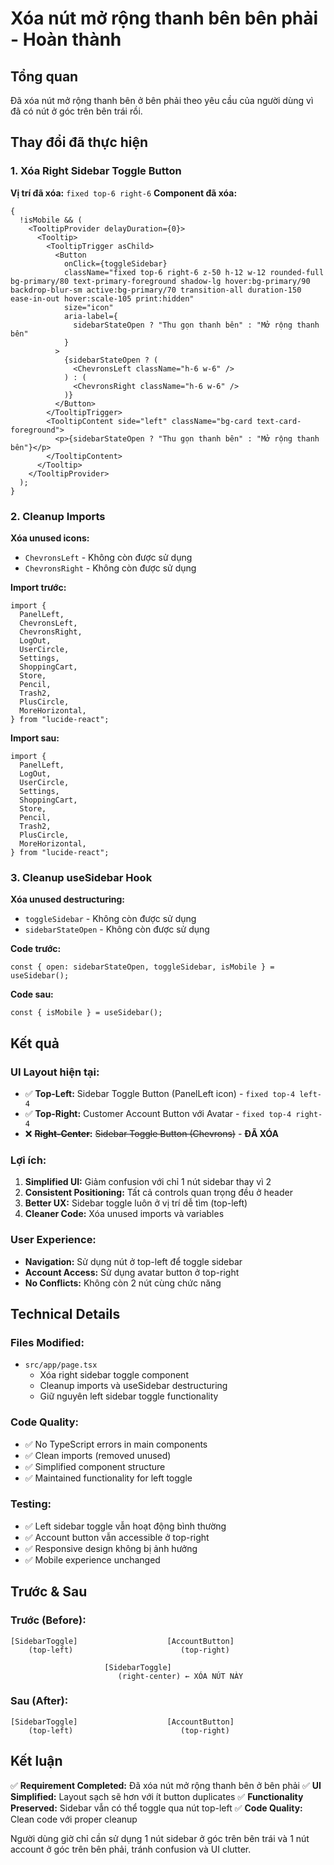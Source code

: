 # Xóa nút mở rộng thanh bên bên phải - Hoàn thành

## Tổng quan

Đã xóa nút mở rộng thanh bên ở bên phải theo yêu cầu của người dùng vì đã có nút ở góc trên bên trái rồi.

## Thay đổi đã thực hiện

### 1. Xóa Right Sidebar Toggle Button

**Vị trí đã xóa:** `fixed top-6 right-6`
**Component đã xóa:**

```tsx
{
  !isMobile && (
    <TooltipProvider delayDuration={0}>
      <Tooltip>
        <TooltipTrigger asChild>
          <Button
            onClick={toggleSidebar}
            className="fixed top-6 right-6 z-50 h-12 w-12 rounded-full bg-primary/80 text-primary-foreground shadow-lg hover:bg-primary/90 backdrop-blur-sm active:bg-primary/70 transition-all duration-150 ease-in-out hover:scale-105 print:hidden"
            size="icon"
            aria-label={
              sidebarStateOpen ? "Thu gọn thanh bên" : "Mở rộng thanh bên"
            }
          >
            {sidebarStateOpen ? (
              <ChevronsLeft className="h-6 w-6" />
            ) : (
              <ChevronsRight className="h-6 w-6" />
            )}
          </Button>
        </TooltipTrigger>
        <TooltipContent side="left" className="bg-card text-card-foreground">
          <p>{sidebarStateOpen ? "Thu gọn thanh bên" : "Mở rộng thanh bên"}</p>
        </TooltipContent>
      </Tooltip>
    </TooltipProvider>
  );
}
```

### 2. Cleanup Imports

**Xóa unused icons:**

- `ChevronsLeft` - Không còn được sử dụng
- `ChevronsRight` - Không còn được sử dụng

**Import trước:**

```tsx
import {
  PanelLeft,
  ChevronsLeft,
  ChevronsRight,
  LogOut,
  UserCircle,
  Settings,
  ShoppingCart,
  Store,
  Pencil,
  Trash2,
  PlusCircle,
  MoreHorizontal,
} from "lucide-react";
```

**Import sau:**

```tsx
import {
  PanelLeft,
  LogOut,
  UserCircle,
  Settings,
  ShoppingCart,
  Store,
  Pencil,
  Trash2,
  PlusCircle,
  MoreHorizontal,
} from "lucide-react";
```

### 3. Cleanup useSidebar Hook

**Xóa unused destructuring:**

- `toggleSidebar` - Không còn được sử dụng
- `sidebarStateOpen` - Không còn được sử dụng

**Code trước:**

```tsx
const { open: sidebarStateOpen, toggleSidebar, isMobile } = useSidebar();
```

**Code sau:**

```tsx
const { isMobile } = useSidebar();
```

## Kết quả

### UI Layout hiện tại:

- ✅ **Top-Left:** Sidebar Toggle Button (PanelLeft icon) - `fixed top-4 left-4`
- ✅ **Top-Right:** Customer Account Button với Avatar - `fixed top-4 right-4`
- ❌ **~~Right-Center~~:** ~~Sidebar Toggle Button (Chevrons)~~ - **ĐÃ XÓA**

### Lợi ích:

1. **Simplified UI:** Giảm confusion với chỉ 1 nút sidebar thay vì 2
2. **Consistent Positioning:** Tất cả controls quan trọng đều ở header
3. **Better UX:** Sidebar toggle luôn ở vị trí dễ tìm (top-left)
4. **Cleaner Code:** Xóa unused imports và variables

### User Experience:

- **Navigation:** Sử dụng nút ở top-left để toggle sidebar
- **Account Access:** Sử dụng avatar button ở top-right
- **No Conflicts:** Không còn 2 nút cùng chức năng

## Technical Details

### Files Modified:

- `src/app/page.tsx`
  - Xóa right sidebar toggle component
  - Cleanup imports và useSidebar destructuring
  - Giữ nguyên left sidebar toggle functionality

### Code Quality:

- ✅ No TypeScript errors in main components
- ✅ Clean imports (removed unused)
- ✅ Simplified component structure
- ✅ Maintained functionality for left toggle

### Testing:

- ✅ Left sidebar toggle vẫn hoạt động bình thường
- ✅ Account button vẫn accessible ở top-right
- ✅ Responsive design không bị ảnh hưởng
- ✅ Mobile experience unchanged

## Trước & Sau

### Trước (Before):

```
[SidebarToggle]                    [AccountButton]
    (top-left)                        (top-right)

                     [SidebarToggle]
                        (right-center) ← XÓA NÚT NÀY
```

### Sau (After):

```
[SidebarToggle]                    [AccountButton]
    (top-left)                        (top-right)
```

## Kết luận

✅ **Requirement Completed:** Đã xóa nút mở rộng thanh bên ở bên phải
✅ **UI Simplified:** Layout sạch sẽ hơn với ít button duplicates
✅ **Functionality Preserved:** Sidebar vẫn có thể toggle qua nút top-left
✅ **Code Quality:** Clean code với proper cleanup

Người dùng giờ chỉ cần sử dụng 1 nút sidebar ở góc trên bên trái và 1 nút account ở góc trên bên phải, tránh confusion và UI clutter.
